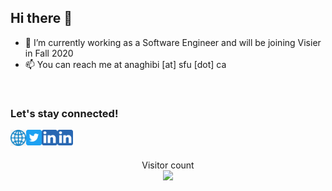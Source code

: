 ## Hi there 👋

- 🔭 I’m currently working as a Software Engineer and will be joining Visier in Fall 2020
- 📫 You can reach me at anaghibi [at] sfu [dot] ca

<br />

### Let's stay connected!
[<img align="left" alt="Website" width="25px" src="assets/website.png" />][website]
[<img align="left" alt="Twitter" width="25px" src="assets/tweeter.png" />][twitter]
[<img align="left" alt="LinkedIn" width="25px" src="assets/linkedin.png" />][linkedin]
[<img align="left" alt="Medium" width="25px" src="assets/linkedin.png" />][medium]



<br />
<br />

<p align="center"> 
  Visitor count<br>
  <img src="https://profile-counter.glitch.me/amirnaghibi/count.svg" />
</p>


[website]: https://amir.business
[twitter]: https://twitter.com/_amirnaghibi
[linkedin]: https://www.linkedin.com/in/amir-naghibi/
[medium]: https://medium.com/@amirnaghibi
